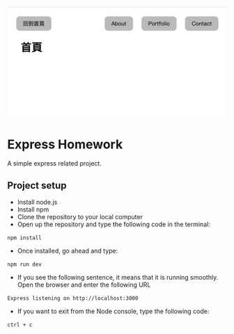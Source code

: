 ![My Image](public/images/preview.png)

# Express Homework
A simple express related project.

## Project setup
- Install node.js
- Install npm
- Clone the repository to your local computer
- Open up the repository and type the following code in the terminal: 
```
npm install
```
- Once installed, go ahead and type:
```
npm run dev
```
- If you see the following sentence, it means that it is running smoothly. Open the browser and enter the following URL
```
Express listening on http://localhost:3000
```
- If you want to exit from the Node console, type the following code:
```
ctrl + c
```